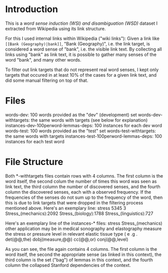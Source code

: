 # Introduction
This is a *word sense induction (WSI) and disambiguation (WSD)* dataset I extracted from Wikipedia using its link structure.

For this I used internal links within Wikipedia ("wiki links"): Given a link like `[[Bank (Geography)|bank]]`, "Bank (Geography)", i.e. the link target,
is considered a word sense of "bank", i.e. the visible link text. By collecting all links using "bank" as link text, it is possible to gather many
senses of the word "bank", and many other words.

To filter out link targets that do not represent real word senses, I kept only targets that occured in at least 10% of the cases for a given link text,
and did some manual filtering on top of that.

# Files
words-dev: 100 words provided as the "dev" (development) set
words-dev-withtargets: the same words with targets (see below for explanation)
instances-dev-100perword-lemmas-deps: 100 instances for each dev word
words-test: 100 words provided as the "test" set
words-test-withtargets: the same words with targets
instances-test-100perword-lemmas-deps: 100 instances for each test word

# File Structure
Both *-withtargets files contain rows with 4 columns. The first column is the word itself, the second colum the number of times this word was seen as
link text, the third column the number of discovered senses, and the fourth column the discovered senses, each with a observed frequency. If the
frequencies of the senses do not sum up to the frequency of the word, then this is due to link targets that were dropped in the filtering process
mentioned above. Here's an exemplary line:
stress  5345    3       Stress_(mechanics):2092  Stress_(biology):1788  Stress_(linguistics):727

Here's an exemplary line of the instances-* files:
stress  Stress_(mechanics)      other application may be in medical sonography and elastography measure the stress or pressure level in relevant elastic tissue type ( e .g .   det(@@,the) dobj(measure,@@) cc(@@,or) conj(@@,level)

As you can see, the file again contains 4 columns. The first column is the word itself, the second the appropriate sense (as linked in this context), the third column is the set ("bag") of lemmas in this context, and the fourth column the collapsed Stanford dependencies of the context.
